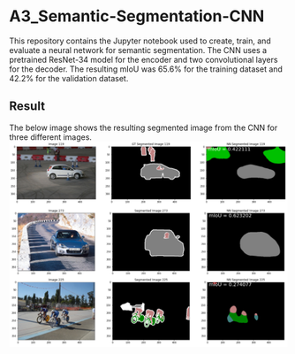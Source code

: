 # A3_Semantic-Segmentation-CNN
This repository contains the Jupyter notebook used to create, train, and evaluate a neural network for semantic segmentation. The CNN uses a pretrained ResNet-34 model 
for the encoder and two convolutional layers for the decoder. The resulting mIoU was 65.6% for the training dataset and 42.2% for the validation dataset. 

## Result
The below image shows the resulting segmented image from the CNN for three different images.
![](images/segmented_img.PNG)
